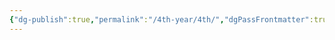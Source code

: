 ```yaml
---
{"dg-publish":true,"permalink":"/4th-year/4th/","dgPassFrontmatter":true,"created":"2025-03-14T15:12:27.281+02:00","updated":"2025-03-14T15:14:37.579+02:00"}
---
```


